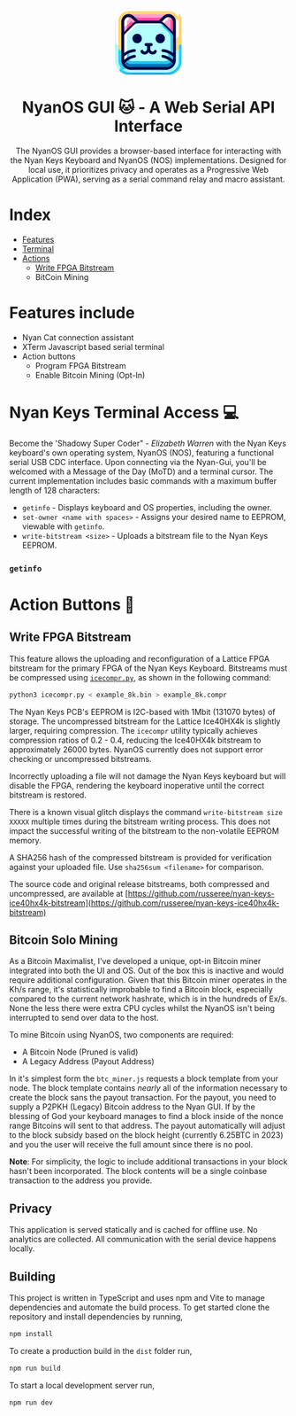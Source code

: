 <div align="center">
 <img src="public/images/logo/icon_square.png" width="120" height="120">
</div>

<div align="center">
    <h1>NyanOS GUI 🐱 - A Web Serial API Interface</h1>
</div>

<div align="center">
The NyanOS GUI provides a browser-based interface for interacting with the Nyan Keys Keyboard and NyanOS (NOS) implementations. Designed for local use, it prioritizes privacy and operates as a Progressive Web Application (PWA), serving as a serial command relay and macro assistant.
</div>

# Index

 - [Features](https://github.com/russeree/nyan-keys-gui#features-include)
 - [Terminal]()
 - [Actions](https://github.com/russeree/nyan-keys-gui#action-buttons)
   - [Write FPGA Bitstream](https://github.com/russeree/nyan-keys-gui#write-fpga-bitstream)
   - BitCoin Mining

# Features include 
 - Nyan Cat connection assistant
 - XTerm Javascript based serial terminal
 - Action buttons
   - Program FPGA Bitstream
   - Enable Bitcoin Mining (Opt-In)

# Nyan Keys Terminal Access 💻 
Become the 'Shadowy Super Coder" - _Elizabeth Warren_ with the Nyan Keys keyboard's own operating system, NyanOS (NOS), featuring a functional serial USB CDC interface. Upon connecting via the Nyan-Gui, you'll be welcomed with a Message of the Day (MoTD) and a terminal cursor. The current implementation includes basic commands with a maximum buffer length of 128 characters:

 - `getinfo` - Displays keyboard and OS properties, including the owner.
 - `set-owner <name with spaces>` - Assigns your desired name to EEPROM, viewable with `getinfo`.
 - `write-bitstream <size>` - Uploads a bitstream file to the Nyan Keys EEPROM.

### ```getinfo```

# Action Buttons 🏃
## Write FPGA Bitstream
This feature allows the uploading and reconfiguration of a Lattice FPGA bitstream for the primary FPGA of the Nyan Keys Keyboard. Bitstreams must be compressed using [`icecompr.py`](https://github.com/YosysHQ/icestorm/tree/master/icecompr), as shown in the following command:

```sh 
python3 icecompr.py < example_8k.bin > example_8k.compr
```

The Nyan Keys PCB's EEPROM is I2C-based with 1Mbit (131070 bytes) of storage. The uncompressed bitstream for the Lattice Ice40HX4k is slightly larger, requiring compression. The `icecompr` utility typically achieves compression ratios of 0.2 - 0.4, reducing the Ice40HX4k bitstream to approximately 26000 bytes. NyanOS currently does not support error checking or uncompressed bitstreams. 

Incorrectly uploading a file will not damage the Nyan Keys keyboard but will disable the FPGA, rendering the keyboard inoperative until the correct bitstream is restored. 

There is a known visual glitch displays the command `write-bitstream size XXXXX` multiple times during the bitstream writing process. This does not impact the successful writing of the bitstream to the non-volatile EEPROM memory. 

A SHA256 hash of the compressed bitstream is provided for verification against your uploaded file. Use `sha256sum <filename>` for comparison.

The source code and original release bitstreams, both compressed and uncompressed, are available at [https://github.com/russeree/nyan-keys-ice40hx4k-bitstream](https://github.com/russeree/nyan-keys-ice40hx4k-bitstream)

## Bitcoin Solo Mining
As a Bitcoin Maximalist, I've developed a unique, opt-in Bitcoin miner integrated into both the UI and OS. Out of the box this is inactive and would require additional configuration. Given that this Bitcoin miner operates in the Kh/s range, it's statistically improbable to find a Bitcoin block, especially compared to the current network hashrate, which is in the hundreds of Ex/s. None the less there were extra CPU cycles whilst the NyanOS isn't being interrupted to send over data to the host. 

To mine Bitcoin using NyanOS, two components are required:
 - A Bitcoin Node (Pruned is valid)
 - A Legacy Address (Payout Address)

In it's simplest form the ```btc_miner.js``` requests a block template from your node. The block template contains _nearly_ all of the information necessary to create the block sans the payout transaction. For the payout, you need to supply a P2PKH (Legacy) Bitcoin address to the Nyan GUI. If by the blessing of God your keyboard manages to find a block inside of the nonce range Bitcoins will sent to that address. The payout automatically will adjust to the block subsidy based on the block height (currently 6.25BTC in 2023) and you the user will receive the full amount since there is no pool. 

**Note**: For simplicity, the logic to include additional transactions in your block hasn't been incorporated. The block contents will be a single coinbase transaction to the address you provide.

## Privacy

This application is served statically and is cached for offline use. No
analytics are collected. All communication with the serial device happens
locally.

## Building

This project is written in TypeScript and uses npm and Vite to manage
dependencies and automate the build process. To get started clone the
repository and install dependencies by running,

```sh
npm install
```

To create a production build in the `dist` folder run,

```sh
npm run build
```

To start a local development server run,

```sh
npm run dev
```
